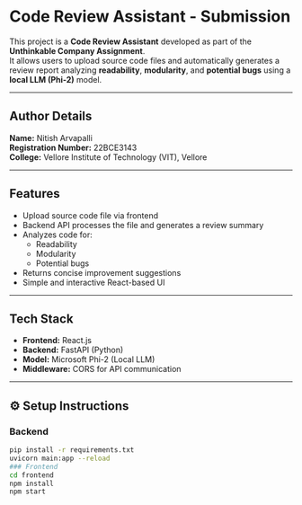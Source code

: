 #  Code Review Assistant - Submission  

This project is a **Code Review Assistant** developed as part of the **Unthinkable Company Assignment**.  
It allows users to upload source code files and automatically generates a review report analyzing **readability**, **modularity**, and **potential bugs** using a **local LLM (Phi-2)** model.

---

##  Author Details  
**Name:** Nitish Arvapalli  
**Registration Number:** 22BCE3143  
**College:** Vellore Institute of Technology (VIT), Vellore  

---

##  Features  
- Upload source code file via frontend  
- Backend API processes the file and generates a review summary  
- Analyzes code for:
  - Readability  
  - Modularity  
  - Potential bugs  
- Returns concise improvement suggestions  
- Simple and interactive React-based UI  

---

##  Tech Stack  
- **Frontend:** React.js  
- **Backend:** FastAPI (Python)  
- **Model:** Microsoft Phi-2 (Local LLM)  
- **Middleware:** CORS for API communication  

---

## ⚙️ Setup Instructions  
### Backend  
```bash
pip install -r requirements.txt
uvicorn main:app --reload
### Frontend
cd frontend
npm install
npm start

